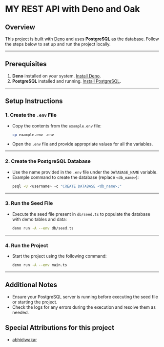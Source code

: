 # MY REST API with Deno and Oak

## Overview

This project is built with [Deno](https://deno.land/) and uses **PostgreSQL** as the database. Follow the steps below to set up and run the project locally.

---

## Prerequisites

1. **Deno** installed on your system. [Install Deno](https://deno.land/manual/getting_started/installation).
2. **PostgreSQL** installed and running. [Install PostgreSQL](https://www.postgresql.org/download/).

---

## Setup Instructions

### 1. Create the `.env` File

- Copy the contents from the `example.env` file:
  ```bash
  cp example.env .env
  ```
- Open the `.env` file and provide appropriate values for all the variables.

---

### 2. Create the PostgreSQL Database

- Use the name provided in the `.env` file under the `DATABASE_NAME` variable.
- Example command to create the database (replace `<db_name>`):
  ```bash
  psql -U <username> -c "CREATE DATABASE <db_name>;"
  ```

---

### 3. Run the Seed File

- Execute the seed file present in `db/seed.ts` to populate the database with demo tables and data:
  ```bash
  deno run -A --env db/seed.ts
  ```

---

### 4. Run the Project

- Start the project using the following command:
  ```bash
  deno run -A --env main.ts
  ```

---

## Additional Notes

- Ensure your PostgreSQL server is running before executing the seed file or starting the project.
- Check the logs for any errors during the execution and resolve them as needed.

## Special Attributions for this project

- [abhidiwakar](https://github.com/abhidiwakar)